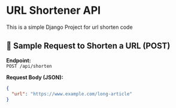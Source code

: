# URL Shortener API

This is a simple Django Project for url shorten code

## 🔗 Sample Request to Shorten a URL (POST)

**Endpoint:**  
`POST /api/shorten`

**Request Body (JSON):**
```json
{
  "url": "https://www.example.com/long-article"
}
